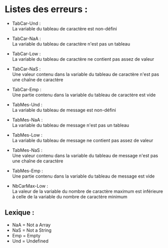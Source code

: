 # Listes des erreurs :

* TabCar-Und :  
La variable du tableau de caractère est non-défini

* TabCar-NaA :  
La variable du tableau de caractère n'est pas un tableau

* TabCar-Low :  
La variable du tableau de caractère ne contient pas assez de valeur

* TabCar-NaS :  
Une valeur contenu dans la variable du tableau de caractère n'est pas une chaîne de caractère

* TabCar-Emp :  
Une partie contenu dans la variable du tableau de caractère est vide

* TabMes-Und :  
La variable du tableau de message est non-défini

* TabMes-NaA :  
La variable du tableau de message n'est pas un tableau

* TabMes-Low :  
La variable du tableau de message ne contient pas assez de valeur

* TabMes-NaS :  
Une valeur contenu dans la variable du tableau de message n'est pas une chaîne de caractère

* TabMes-Emp :  
Une partie contenu dans la variable du tableau de message est vide

* NbCarMax-Low :  
La valeur de la variable du nombre de caractère maximum est inférieure à celle de la variable du nombre de caractère minimum


## Lexique :
* NaA = Not a Array  
* NaS = Not a String  
* Emp = Empty  
* Und = Undefined
